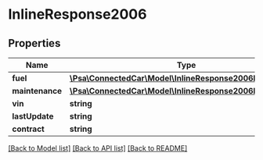 # InlineResponse2006

## Properties
Name | Type | Description | Notes
------------ | ------------- | ------------- | -------------
**fuel** | [**\Psa\ConnectedCar\Model\InlineResponse2006Fuel**](InlineResponse2006Fuel.md) |  | [optional] 
**maintenance** | [**\Psa\ConnectedCar\Model\InlineResponse2006Maintenance**](InlineResponse2006Maintenance.md) |  | [optional] 
**vin** | **string** |  | [optional] 
**lastUpdate** | **string** |  | [optional] 
**contract** | **string** |  | [optional] 

[[Back to Model list]](../README.md#documentation-for-models) [[Back to API list]](../README.md#documentation-for-api-endpoints) [[Back to README]](../README.md)



